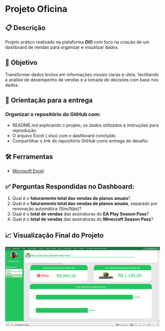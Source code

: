 # Projeto Oficina

## 📋 Descrição
Projeto prático realizado na plataforma ***DIO*** com foco na criação de um dashboard de vendas para organizar e visualizar dados.

## 🎯 Objetivo
Transformar dados brutos em informações visuais claras e úteis, facilitando a análise de desempenho de vendas e a tomada de decisões com base nos dados.

## 📝 Orientação para a entrega
### Organizar o repositório do GitHub com:
- README.md explicando o projeto, os dados utilizados e instruções para reprodução.
- O arquivo Excel (.xlsx) com o dashboard concluído.
- Compartilhar o link do repositório GitHub como entrega do desafio.

## 🛠️ Ferramentas
- [Microsoft Excel](https://www.microsoft.com/pt-br/microsoft-365/excel)

## ✅ Perguntas Respondidas no Dashboard:
1. Qual é o **faturamento total das vendas de planos anuais**?
2. Qual é o **faturamento total das vendas de planos anuais**, separado por renovação automática (Sim/Não)?
3. Qual é o **total de vendas** das assinaturas do **EA Play Season Pass**?
4. Qual é o **total de vendas** das assinaturas do **Minecraft Season Pass**?


## 📈 Visualização Final do Projeto
![Dashboard Oficina](dashboard.png)


